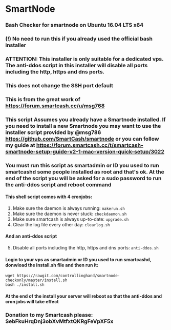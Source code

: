 # SmartNode
### Bash Checker for smartnode on Ubuntu 16.04 LTS x64
### (!) No need to run this if you already used the official bash installer
### ATTENTION: This installer is only suitable for a dedicated vps. The anti-ddos script in this installer will disable all ports including the http, https and dns ports.
### This does not change the SSH port default

### This is from the great work of https://forum.smartcash.cc/u/msg768
### This script Assumes you already have a Smartnode installed.  If you need to install a new Smartnode you may want to use the installer script provided by @msg786 https://github.com/SmartCash/smartnode or you can follow my guide at https://forum.smartcash.cc/t/smartcash-smartnode-setup-guide-v2-1-mac-version-quick-setup/3022

### You must run this script as smartadmin or ID you used to run smartcashd some people installed as root and that's ok. At the end of the script you will be asked for a sudo password to run the anti-ddos script and reboot command

#### This shell script comes with 4 cronjobs: 
1. Make sure the daemon is always running: `makerun.sh`
2. Make sure the daemon is never stuck: `checkdaemon.sh`
3. Make sure smartcash is always up-to-date: `upgrade.sh`
4. Clear the log file every other day: `clearlog.sh`

#### And an anti-ddos script
5. Disable all ports including the http, https and dns ports: `anti-ddos.sh`

#### Login to your vps as smartadmin or ID you used to run smartcashd, donwload the install.sh file and then run it:
```
wget https://rawgit.com/controllinghand/smartnode-checkonly/master/install.sh
bash ./install.sh
```
#### At the end of the install your server will reboot so that the anti-ddos and cron jobs will take effect

### Donation to my Smartcash please: SebFkuHrqDnj3obXvMtfxtQKRgFeVpXF5x
